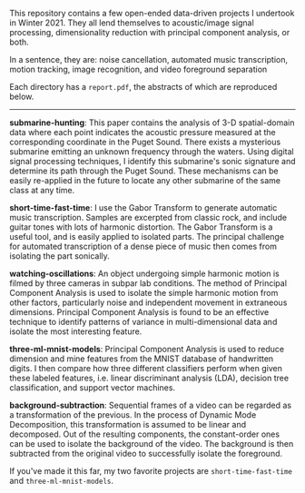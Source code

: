 This repository contains a few open-ended data-driven projects I undertook in Winter 2021. They all lend themselves to acoustic/image signal processing, dimensionality reduction with principal component analysis, or both.

In a sentence, they are: noise cancellation, automated music transcription, motion tracking, image recognition, and video foreground separation

Each directory has a `report.pdf`, the abstracts of which are reproduced below.

----

**submarine-hunting**: This paper contains the analysis of 3-D spatial-domain data where each point indicates the acoustic pressure measured at the corresponding coordinate in the Puget Sound. There exists a mysterious submarine emitting an unknown frequency through the waters. Using digital signal processing techniques, I identify this submarine's sonic signature and determine its path through the Puget Sound. These mechanisms can be easily re-applied in the future to locate any other submarine of the same class at any time.

**short-time-fast-time**: I use  the  Gabor  Transform  to  generate  automatic  music  transcription.   Samples  are excerpted  from  classic  rock,  and  include  guitar  tones  with  lots  of  harmonic  distortion.   The  Gabor Transform is a useful tool, and is easily applied to isolated parts.  The principal challenge for automated transcription of a dense piece of music then comes from isolating the part sonically.

**watching-oscillations**: An object undergoing simple harmonic motion is filmed by three cameras in subpar lab conditions. The method of Principal Component Analysis is used to isolate the simple harmonic motion from other factors, particularly noise and independent movement in extraneous dimensions. Principal Component Analysis is found to be an effective technique to identify patterns of variance in multi-dimensional data and isolate the most interesting feature.

**three-ml-mnist-models**: Principal Component Analysis is used to reduce dimension and mine features from the MNIST database of handwritten digits. I then compare how three different classifiers perform when given these labeled features, i.e. linear discriminant analysis (LDA), decision tree classification, and support vector machines.

**background-subtraction**: Sequential frames of a video can be regarded as a transformation of the previous. In the process of Dynamic Mode Decomposition, this transformation is assumed to be linear and decomposed. Out of the resulting components, the constant-order ones can be used to isolate the background of the video. The background is then subtracted from the original video to successfully isolate the foreground.

If you've made it this far, my two favorite projects are `short-time-fast-time` and `three-ml-mnist-models`.